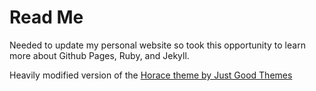 # Read Me

Needed to update my personal website so took this opportunity to learn more about Github Pages, Ruby, and Jekyll.

Heavily modified version of the [Horace theme by Just Good Themes](https://jekyllthemes.io/theme/horace-blog-jekyll-theme)
